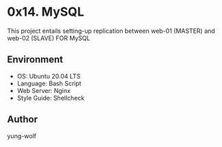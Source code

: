 # 0x14. MySQL
This project entails setting-up replication between web-01 (MASTER) and web-02 (SLAVE)
FOR MySQL

## Environment
- OS: Ubuntu 20.04 LTS
- Language: Bash Script
- Web Server: Nginx
- Style Guide: Shellcheck

## Author
yung-wolf

